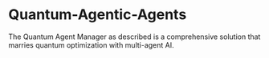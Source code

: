 # Quantum-Agentic-Agents
The Quantum Agent Manager as described is a comprehensive solution that marries quantum optimization with multi-agent AI.
